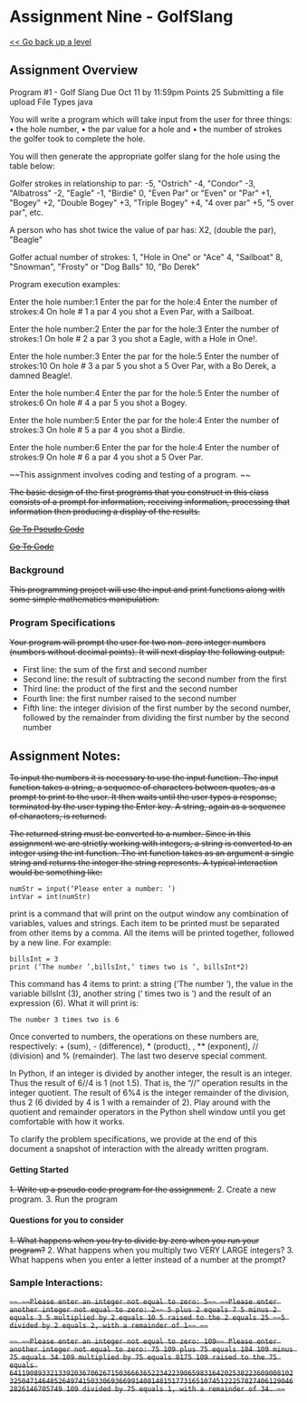 # Assignment Nine - GolfSlang

[<< Go back up a level](ProgrammingPrinciplesI.md)

## Assignment Overview

Program #1 - Golf Slang
Due Oct 11 by 11:59pm 
Points 25 
Submitting a file upload 
File Types java 

You will write a program which will take input from the user for three things:
	•	the hole number,
	•	the par value for a hole and
	•	the number of strokes the golfer took to complete the hole.
 
You will then generate the appropriate golfer slang for the hole using the table below:
 
Golfer strokes in relationship to par:
-5, "Ostrich"
-4, "Condor"
-3, "Albatross"
-2, "Eagle"
-1, "Birdie"
0, "Even Par" or "Even" or "Par"
+1, "Bogey"
+2, "Double Bogey"
+3, "Triple Bogey"
+4, "4 over par"
+5, "5 over par", etc.
 
A person who has shot twice the value of par has:
X2, (double the par), "Beagle"

Golfer actual number of strokes:
1, "Hole in One" or "Ace"
4, "Sailboat"
8, "Snowman", "Frosty" or "Dog Balls"
10, "Bo Derek"
 
Program execution examples:
>>>
Enter the hole number:1
Enter the par for the hole:4
Enter the number of strokes:4
On hole # 1 a par 4 you shot a Even Par, with a Sailboat.
>>>
Enter the hole number:2
Enter the par for the hole:3
Enter the number of strokes:1
On hole # 2 a par 3 you shot a Eagle, with a Hole in One!.
>>>
Enter the hole number:3
Enter the par for the hole:5
Enter the number of strokes:10
On hole # 3 a par 5 you shot a 5 Over Par, with a Bo Derek, a damned Beagle!.
>>>
Enter the hole number:4
Enter the par for the hole:5
Enter the number of strokes:6
On hole # 4 a par 5 you shot a Bogey.
>>>
Enter the hole number:5
Enter the par for the hole:4
Enter the number of strokes:3
On hole # 5 a par 4 you shot a Birdie.
>>>
Enter the hole number:6
Enter the par for the hole:4
Enter the number of strokes:9
On hole # 6 a par 4 you shot a 5 Over Par.
>>>

~~This assignment involves coding and testing of a program. ~~
 
~~The basic design of the first programs that you construct in this class consists of a prompt for information, receiving information, processing that information then producing a display of the results.~~

~~[Go To Pseudo Code](Assignment1_PseudoCode.txt)~~

~~[Go To Code](Assignment1.py)~~

### Background

~~This programming project will use the input and print functions along with some simple mathematics manipulation.~~
 
### Program Specifications

~~Your program will prompt the user for two non-zero integer numbers (numbers without decimal points).  It will next display the following output:~~
*   First line: the sum of the first and second number
*   Second line: the result of subtracting the second number from the first
*   Third line: the product of the first and the second number
*   Fourth line: the first number raised to the second number
*   Fifth line: the integer division of the first number by the second number, followed by the remainder from dividing the first number by the second number

## Assignment Notes:

~~To input the numbers it is necessary to use the input function. The input function takes a string, a sequence of characters between quotes, as a prompt to print to the user. It then waits until the user types a response, terminated by the user typing the Enter key. A string, again as a sequence of characters, is returned.~~
 
~~The returned string must be converted to a number. Since in this assignment we are strictly working with integers, a string is converted to an integer using the int function. The int function takes as an argument a single string and returns the integer the string represents. A typical interaction would be something like:~~
 
    numStr = input(‘Please enter a number: ‘)
    intVar = int(numStr)
 
print is a command that will print on the output window any combination of variables, values and strings. Each item to be printed must be separated from other items by a comma. All the items will be printed together, followed by a new line. For example:
 
    billsInt = 3
    print (‘The number ’,billsInt,‘ times two is ’, billsInt*2)
 
This command has 4 items to print: a string (‘The number ’), the value in the variable billsInt (3), another string (‘ times two is ’) and the result of an expression (6). What it will print is:
 
    The number 3 times two is 6
 
Once converted to numbers, the operations on these numbers are, respectively: + (sum), - (difference), * (product), , ** (exponent), // (division) and % (remainder). The last two deserve special comment.
 
In Python, if an integer is divided by another integer, the result is an integer. Thus the result of 6//4 is 1 (not 1.5).  That is, the “//” operation results in the integer quotient. The result of 6%4 is the integer remainder of the division, thus 2 (6 divided by 4 is 1 with a remainder of 2).  Play around with the quotient and remainder operators in the Python shell window until you get comfortable with how it works.
 
To clarify the problem specifications, we provide at the end of this document a snapshot of interaction with the already written program.
 
#### Getting Started

~~1.	Write up a pseudo code program for the assignment.~~
2.	Create a new program.
3.	Run the program
 
 
#### Questions for you to consider

~~1.	What happens when you try to divide by zero when you run your program?~~
2.	What happens when you multiply two VERY LARGE integers?
3.	What happens when you enter a letter instead of a number at the prompt?
 
### Sample Interactions:

~~```~~
~~Please enter an integer not equal to zero: 5~~
~~Please enter another integer not equal to zero: 2~~
5 plus 2 equals 7
5 minus 2 equals 3
5 multiplied by 2 equals 10
5 raised to the 2 equals 25
~~5 divided by 2 equals 2, with a remainder of 1~~
~~```~~

~~```~~
~~Please enter an integer not equal to zero: 109~~
Please enter another integer not equal to zero: 75
109 plus 75 equals 184
109 minus 75 equals 34
109 multiplied by 75 equals 8175
109 raised to the 75 equals 641190893321339203670626715036663652234223906598316420253822360900810232504714648526497415033069366991408148151773165107451222578274061290462826146705749
109 divided by 75 equals 1, with a remainder of 34.
~~```~~